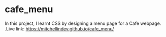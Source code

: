 # cafe_menu
In this project, I learnt CSS by designing a menu page for a Cafe webpage.
.Live link: https://mitchellindev.github.io/cafe_menu/
